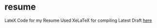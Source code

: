 # resume
LateX Code for my Resume
Used XeLaTeX for compiling
Latest Draft [here](Jan2021/Resume.pdf)
